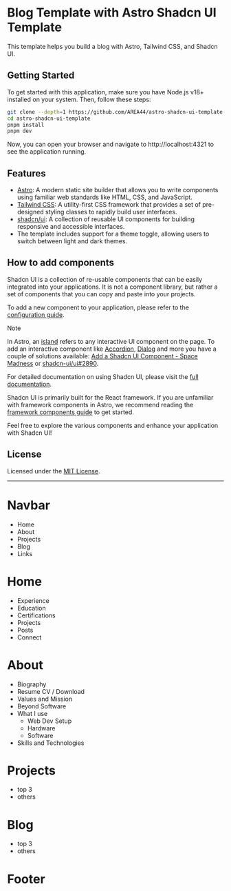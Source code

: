 # Blog Template with Astro Shadcn UI Template

This template helps you build a blog with Astro, Tailwind CSS, and Shadcn UI.

## Getting Started

To get started with this application, make sure you have Node.js v18+ installed on your system. Then, follow these steps:

```bash
git clone --depth=1 https://github.com/AREA44/astro-shadcn-ui-template
cd astro-shadcn-ui-template
pnpm install
pnpm dev
```

Now, you can open your browser and navigate to http://localhost:4321 to see the application running.

## Features

- [Astro](https://astro.build): A modern static site builder that allows you to write components using familiar web standards like HTML, CSS, and JavaScript.
- [Tailwind CSS](https://tailwindcss.com): A utility-first CSS framework that provides a set of pre-designed styling classes to rapidly build user interfaces.
- [shadcn/ui](https://ui.shadcn.com): A collection of reusable UI components for building responsive and accessible interfaces.
- The template includes support for a theme toggle, allowing users to switch between light and dark themes.

## How to add components

Shadcn UI is a collection of re-usable components that can be easily integrated into your applications. It is not a component library, but rather a set of components that you can copy and paste into your projects.

To add a new component to your application, please refer to the [configuration guide](https://ui.shadcn.com/docs/installation/astro#thats-it).

> [!NOTE]
> In Astro, an [island](https://docs.astro.build/en/concepts/islands/) refers to any interactive UI component on the page. To add an interactive component like [Accordion](https://ui.shadcn.com/docs/components/accordion), [Dialog](https://ui.shadcn.com/docs/components/dialog) and more you have a couple of solutions available: [Add a Shadcn UI Component - Space Madness](https://spacemadness.dev/docs/add-a-shadcn-ui-component) or [shadcn-ui/ui#2890](https://github.com/AREA44/astro-shadcn-ui-template/issues/66).

For detailed documentation on using Shadcn UI, please visit the [full documentation](https://ui.shadcn.com/docs).

Shadcn UI is primarily built for the React framework. If you are unfamiliar with framework components in Astro, we recommend reading the [framework components guide](https://docs.astro.build/en/core-concepts/framework-components/) to get started.

Feel free to explore the various components and enhance your application with Shadcn UI!

## License

Licensed under the [MIT License](LICENSE).


---

# Navbar

- Home
- About
- Projects
- Blog
- Links

# Home

- Experience
- Education
- Certifications
- Projects
- Posts
- Connect

# About

- Biography
- Resume CV / Download
- Values and Mission
- Beyond Software
- What I use
  - Web Dev Setup
  - Hardware
  - Software
- Skills and Technologies

# Projects

- top 3
- others

# Blog

- top 3
- others

# Footer